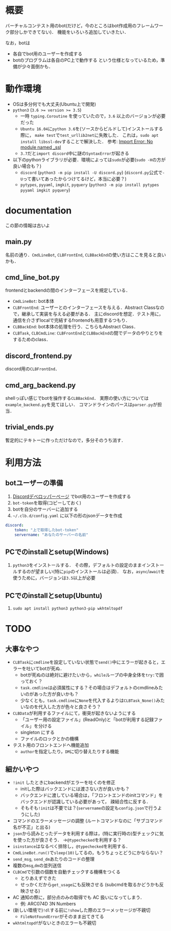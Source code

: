 # 概要
バーチャルコンテスト用のbot(だけど，今のところはbot作成用のフレームワーク部分しかできてない)．
機能をいろいろ追加していきたい．

なお，botは
- 各自でbot用のユーザーを作成する
- botのプログラムは各自のPC上で動作する
という仕様となっているため，準備が少々面倒かも．

# 動作環境
- OSは多分何でも大丈夫(Ubuntu上で開発)
- `python3` (`3.6 >= version >= 3.5`)
    * 一時 `typing.Coroutine` を使っていたので，`3.6` 以上のバージョンが必要だった
    * `Ubuntu 16.04`に`python 3.6`を(ソースからビルドして)インストールする際に，
      `make test`で`test_urllib2net`に失敗した．
      これは，`sudo apt install libssl-dev`することで解決した．
      参考: [Import Error: No module named _ssl](https://stackoverflow.com/questions/5128845/importerror-no-module-named-ssl)
    * `3.7`だと`import discord`中に謎の`SyntaxError`が起きる
- 以下のpythonライブラリが必要．環境によっては`sudo`が必要(`sudo -H`の方が良い場合も？)
    * `discord` (`python3 -m pip install -U discord.py`)
    (`discord.py`公式で`-U`って書いてあったからつけてるけど，本当に必要？)
    * `pytypes`, `pyyaml`, `imgkit`, `pyquery` (`python3 -m pip install pytypes pyyaml imgkit pyquery`)

# documentation
この節の情報は古いよ

## main.py
名前の通り．`CmdLineBot`, `CLBFrontEnd`, `CLBBackEnd`の使い方はここを見ると良いかも．

## cmd_line_bot.py
frontendとbackendの間のインターフェースを規定している．
- `CmdLineBot`: bot本体
-  `CLBFrontEnd`: ユーザーとのインターフェースを与える．Abstract Classなので，継承して実装を与える必要がある．
   主にdiscordを想定．テスト用に，通信を介さずlocalで完結するfrontendも用意するつもり．
-  `CLBBackEnd`: bot本体の処理を行う．こちらもAbstract Class．
-  `CLBTask`, `CLBCmdLine`: `CLBFrontEnd`と`CLBBackEnd`の間でデータのやりとりをするためのclass．

## discord_frontend.py
discord用の`CLBFrontEnd`．

## cmd_arg_backend.py
shellっぽい感じでbotを操作する`CLBBackEnd`．
実際の使い方については`example_backend.py`を見てほしい．
コマンドラインのパースは`parser.py`が担当．

## trivial_ends.py
暫定的にテキトーに作っただけなので，多分そのうち消す．

# 利用方法
## botユーザーの準備
1. [Discordデベロッパーページ](https://discordapp.com/developers/applications/me)
   でbot用のユーザーを作成する
2. `bot-token`を取得(コピーしておく)
3. botを自分のサーバーに追加する
4. `~/.clb.d/config.yaml` に以下の形のjsonデータを作成
```yaml
discord:
    token: "上で取得したbot-token"
    servername: "あなたのサーバーの名前"
```

## PCでのinstallとsetup(Windows)
1. `python3`をインストールする．
   その際，デフォルトの設定のままインストールするのが望ましい(特に`pip`のインストールは必須)．
   なお，`async`/`await`を使うために，バージョンは`3.5`以上が必要

## PCでのinstallとsetup(Ubuntu)
1. `sudo apt install python3 python3-pip wkhtmltopdf`

# TODO
## 大事なやつ
- `CLBTask`に`cmdline`を設定していない状態で`send()`中にエラーが起きると，エラーを吐いてbotが死ぬ．
    * botが死ぬのは絶対に避けたいから，`while`ループの中身全体を`try:`で囲っておく？
    * `task.cmdline`は必須属性にする？その場合はデフォルトのcmdlineみたいのがあった方が良いかも？
    * 少なくとも，`task.cmdline`に`None`を代入するよりは`CLBTask_None()`みたいなのを代入した方が色々と良さそう？
- `CLBData`が利用するファイルにて，衝突が起きないようにする
    * 「ユーザー用の設定ファイル」(ReadOnly)と「botが利用する記録ファイル」を分ける
    * singleton にする
    * ファイルのロックとかの機構
- テスト用のフロントエンドへ機能追加
    * `author`を指定したり，`DM`に切り替えたりする機能

## 細かいやつ
- `!init` したときにbackendがエラーを吐くのを修正
    * initした際はバックエンドには渡さない方が良いかも？
    * バックエンドに渡している場合は，「フロントエンドのinitコマンド」をバックエンドが認識している必要があって，
      疎結合性に反する．
    * そもそも`!init`は不要では？(`servername`の設定も`config.json`で行うようにした)
- コマンドのエラーメッセージの調整
  (ルートコマンドなのに「サブコマンド名が不正」と出る)
- `json`から読みとったデータを利用する際は，(特に実行時の)型チェックに気を使った方が良さそう．
  →`@typechecked`を利用する？
- `isinstance`はなるべく排除し，`@typechecked`を利用する．
- `CmdLineBot.run()`で`sleep(10)`してるの，もうちょっとどうにかならない？
- `send_msg`, `send_dm`あたりのコードの整理
- 複数の`msg`,`dm`の並列送信
- `CLBCmd`で引数の個数を自動チェックする機構をつくる
    * とりあえずできた
    * せっかくだから`get_usage`にも反映させる (subcmdを取るかどうかも反映させる)
- AC 通知の際に，部分点のみの取得でも AC 扱いになってしまう．
    * 例: ARC074D 3N Numbers
- (新しい環境で)`!dl`する前に`!show`した際のエラーメッセージが不親切
    * `FileNotFoundError`がそのまま出てきてる
- `wkhtmltopdf`がないときのエラーも不親切
